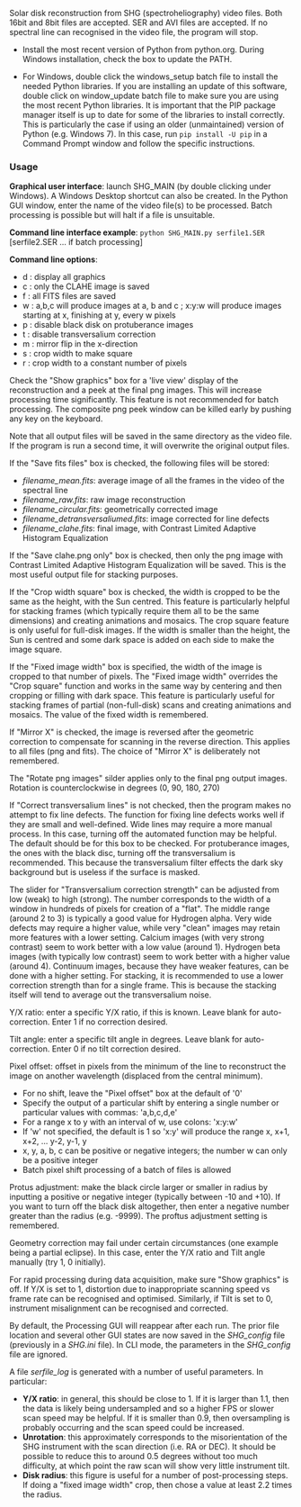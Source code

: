 Solar disk reconstruction from SHG (spectroheliography) video files. Both 16bit and 8bit files are accepted. SER and AVI files are accepted.
If no spectral line can recognised in the video file, the program will stop.

- Install the most recent version of Python from python.org. During Windows installation, check the box to update the PATH.

- For Windows, double click the windows_setup batch file to install the needed Python libraries.
If you are installing an update of this software, double click on window_update batch file to make sure you are using the most recent Python libraries. 
It is important that the PIP package manager itself is up to date for some of the libraries to install correctly. 
This is particularly the case if using an older (unmaintained) version of Python (e.g. Windows 7). 
In this case, run `pip install -U pip` in a Command Prompt window and follow the specific instructions.

### **Usage**

**Graphical user interface**: launch SHG_MAIN (by double clicking under Windows). A Windows Desktop shortcut can also be created.
In the Python GUI window, enter the name of the video file(s) to be processed. Batch processing is possible but will halt if a file is unsuitable.

**Command line interface example**: `python SHG_MAIN.py serfile1.SER` [serfile2.SER ... if batch processing]

**Command line options**:
- d : display all graphics
- c : only the CLAHE image is saved
- f : all FITS files are saved
- w : a,b,c will produce images at a, b and c ; x:y:w will produce images starting at x, finishing at y, every w pixels
- p : disable black disk on protuberance images
- t : disable transversalium correction
- m : mirror flip in the x-direction
- s : crop width to make square
- r : crop width to a constant number of pixels

Check the "Show graphics" box for a 'live view' display of the reconstruction and a peek at the final png images.
This will increase processing time significantly. This feature is not recommended for batch processing.
The composite png peek window can be killed early by pushing any key on the keyboard.

Note that all output files will be saved in the same directory as the video file. If the program is run a second time, it will overwrite the original output files.

If the "Save fits files" box is checked, the following files will be stored:

- _filename_mean.fits_: average image of all the frames in the video of the spectral line
- _filename_raw.fits_: raw image reconstruction
- _filename_circular.fits_: geometrically corrected image
- _filename_detransversaliumed.fits_: image corrected for line defects
- _filename_clahe.fits_: final image, with Contrast Limited Adaptive Histogram Equalization

If the "Save clahe.png only" box is checked, then only the png image with Contrast Limited Adaptive Histogram Equalization will be saved.
This is the most useful output file for stacking purposes.

If the "Crop width square" box is checked, the width is cropped to be the same as the height, with the Sun centred.
This feature is particularly helpful for stacking frames (which typically require them all to be the same dimensions) and creating animations and mosaics.
The crop square feature is only useful for full-disk images.
If the width is smaller than the height, the Sun is centred and some dark space is added on each side to make the image square.

If the "Fixed image width" box is specified, the width of the image is cropped to that number of pixels. 
The "Fixed image width" overrides the "Crop square" function and works in the same way by centering and then cropping or filling with dark space.
This feature is particularly useful for stacking frames of partial (non-full-disk) scans and creating animations and mosaics.
The value of the fixed width is remembered.

If "Mirror X" is checked, the image is reversed after the geometric correction to compensate for scanning in the reverse direction. This applies to all files (png and fits).
The choice of "Mirror X" is deliberately not remembered.

The "Rotate png images" silder applies only to the final png output images. Rotation is counterclockwise in degrees (0, 90, 180, 270)

If "Correct transversalium lines" is not checked, then the program makes no attempt to fix line defects.
The function for fixing line defects works well if they are small and well-defined. Wide lines may require a more manual process.
In this case, turning off the automated function may be helpful. The default should be for this box to be checked.
For protuberance images, the ones with the black disc, turning off the transversalium is recommended. This because the transversalium filter effects the dark sky background but is useless if the surface is masked.

The slider for "Transversalium correction strength" can be adjusted from low (weak) to high (strong).
The number corresponds to the width of a window in hundreds of pixels for creation of a "flat".
The middle range (around 2 to 3) is typically a good value for Hydrogen alpha. Very wide defects may require a higher value, while very "clean" images may retain more features with a lower setting.
Calcium images (with very strong contrast) seem to work better with a low value (around 1).
Hydrogen beta images (with typically low contrast) seem to work better with a higher value (around 4).
Continuum images, because they have weaker features, can be done with a higher setting.
For stacking, it is recommended to use a lower correction strength than for a single frame. This is because the stacking itself will tend to average out the transversalium noise.

Y/X ratio: enter a specific Y/X ratio, if this is known. Leave blank for auto-correction. Enter 1 if no correction desired.

Tilt angle: enter a specific tilt angle in degrees. Leave blank for auto-correction. Enter 0 if no tilt correction desired.

Pixel offset: offset in pixels from the minimum of the line to reconstruct the image on another wavelength (displaced from the central minimum).
- For no shift, leave the "Pixel offset" box at the default of '0'
- Specify the output of a particular shift by entering a single number or particular values with commas: 'a,b,c,d,e'
- For a range x to y with an interval of w, use colons: 'x:y:w'
- If 'w' not specified, the default is 1 so  'x:y' will produce the range x, x+1, x+2, ... y-2, y-1, y
- x, y, a, b, c can be positive or negative integers; the number w can only be a positive integer
- Batch pixel shift processing of a batch of files is allowed

Protus adjustment: make the black circle larger or smaller in radius by inputting a positive or negative integer (typically between -10 and +10).
If you want to turn off the black disk altogether, then enter a negative number greater than the radius (e.g. -9999).
The proftus adjustment setting is remembered.

Geometry correction may fail under certain circumstances (one example being a partial eclipse). In this case, enter the Y/X ratio and Tilt angle manually (try 1, 0 initially).

For rapid processing during data acquisition, make sure "Show graphics" is off.
If Y/X is set to 1, distortion due to inappropriate scanning speed vs frame rate can be recognised and optimised.
Similarly, if Tilt is set to 0, instrument misalignment can be recognised and corrected.

By default, the Processing GUI will reappear after each run.
The prior file location and several other GUI states are now saved in the _SHG_config_ file (previously in a _SHG.ini_ file).
In CLI mode, the parameters in the _SHG_config_ file are ignored.

A file _serfile_log_ is generated with a number of useful parameters. In particular:
- **Y/X ratio**: in general, this should be close to 1. If it is larger than 1.1, then the data is likely being undersampled and so a higher FPS or slower scan speed may be helpful.
If it is smaller than 0.9, then oversampling is probably occurring and the scan speed could be increased.
- **Unrotation**: this approximately corresponds to the misorientation of the SHG instrument with the scan direction (i.e. RA or DEC).
It should be possible to reduce this to around 0.5 degrees without too much difficulty, at which point the raw scan will show very little instrument tilt.
- **Disk radius**: this figure is useful for a number of post-processing steps. If doing a "fixed image width" crop, then chose a value at least 2.2 times the radius.
